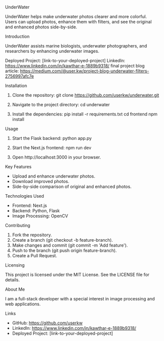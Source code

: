 UnderWater

UnderWater helps make underwater photos clearer and more colorful. Users can upload photos, enhance them with filters, and see the original and enhanced photos side-by-side.



Introduction

UnderWater assists marine biologists, underwater photographers, and researchers by enhancing underwater images.

Deployed Project: [link-to-your-deployed-project]
 LinkedIn: https://www.linkedin.com/in/kawthar-e-1889b9318/
 final project blog article: https://medium.com/@user.kw/project-blog-underwater-filters-2756997afc7e

Installation

1. Clone the repository:
    git clone https://github.com/userkw/underwater.git

2. Navigate to the project directory:
    cd underwater

3. Install the dependencies:
    pip install -r requirements.txt
    cd frontend
    npm install

Usage

1. Start the Flask backend:
    python app.py

2. Start the Next.js frontend:
    npm run dev

3. Open http://localhost:3000 in your browser.

Key Features

- Upload and enhance underwater photos.
- Download improved photos.
- Side-by-side comparison of original and enhanced photos.

Technologies Used

- Frontend: Next.js
- Backend: Python, Flask
- Image Processing: OpenCV

Contributing

1. Fork the repository.
2. Create a branch (git checkout -b feature-branch).
3. Make changes and commit (git commit -m 'Add feature').
4. Push to the branch (git push origin feature-branch).
5. Create a Pull Request.

Licensing

This project is licensed under the MIT License. See the LICENSE file for details.

About Me

I am a full-stack developer with a special interest in image processing and web applications.

Links

- GitHub: https://github.com/userkw
- LinkedIn: https://www.linkedin.com/in/kawthar-e-1889b9318/
- Deployed Project: [link-to-your-deployed-project]

